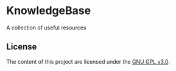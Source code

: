 # KnowledgeBase

A collection of useful resources

## License

The content of this project are licensed under the [GNU GPL v3.0](https://spdx.org/licenses/GPL-3.0-or-later.html).
